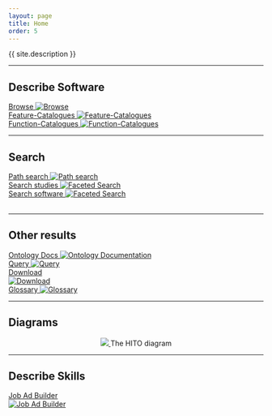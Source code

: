 ```yaml
---
layout: page
title: Home
order: 5
---
```


<p class="lead">{{ site.description }}</p>

---
## Describe Software

<div class="flexy">
<div class="flex-item">
  <a title="Browse" href="https://hitontology.eu/ontology/">Browse
  <img title="Browse" alt="Browse" src="public/browse.png">
</a>
</div>
<div class="flex-item">
<a title="Feature-Catalogues" href="https://hitontology.eu/ontology/FeatureCatalogue">Feature-Catalogues
<img title="Feature-Catalogues" alt="Feature-Catalogues" src="public/catalogue.jpg">
</a>
</div>
<div class="flex-item">
<a title="Function-Catalogues" href="https://hitontology.eu/ontology/EnterpriseFunctionCatalogue">Function-Catalogues
<img title="Function-Catalogues" alt="Function-Catalogues" src="public/catalogue.jpg">
</a>
</div>
</div>

---
## Search
<!--  -->
<div class="flexy">
<div class="flex-item">
  <a title="Path search" href="https://hitontology.github.io/gui/">Path search
  <img title="Path search" alt="Path search" src="public/search.jpg">
</a>
</div>
<div class="flex-item">
  <a title="Faceted Search" href="https://hitontology.eu/search/">Search studies
  <img title="Faceted Search" alt="Faceted Search" src="public/search.jpg">
</a>
</div>
<div class="flex-item">
  <a title="Faceted Search" href="https://hitontology.eu/search/softwareproduct.html">
  Search software
  <img title="Faceted Search" alt="Faceted Search" src="public/search.jpg">
</a>
</div>
</div>
<br>

---
## Other results

<div class="flexy">
<div class="flex-item">
  <a title="Ontology Docs" href= "https://hitontology.github.io/ontology/" target="_blank">Ontology Docs
  <img title="Ontology Documentation" alt="Ontology Documentation" src="public/browse.png">
</a>
</div>
<div class="flex-item">
  <a title="Query" href= "https://hitontology.eu/sparql/">Query
  <img title="Query" alt="Query" src="public/sparql.png">
</a>
</div>
<div class="flex-item">
<a title="Download" href="https://raw.githubusercontent.com/hitontology/ontology/master/ontology.ttl">Download <br>
<img title="Download" alt="Download" src="public/download.png">
</a>
</div>
<div class="flex-item">
  <a title="Glossary" href= "https://imise.github.io/glossar/hito/" target="_blank">Glossary
  <img title="Glossary" alt="Glossary" src="public/browse.png">
</a>
</div>
</div>

---
## Diagrams

<center>
  <a href="public/2024-03-hito_diagram.svg" target="_blank">
    <img src="public/2024-03-hito_diagram.svg">
  </a>
  The HITO diagram
</center>

---
## Describe Skills

<div class="flexy">
<div class="flex-item">
<a title="Job Ad Builder" href="jobadbuilder/index.html">Job Ad Builder<br>
<img title="Job Ad Builder" alt="Job Ad Builder" src="public/browse.png">
</a>
</div>
</div>

